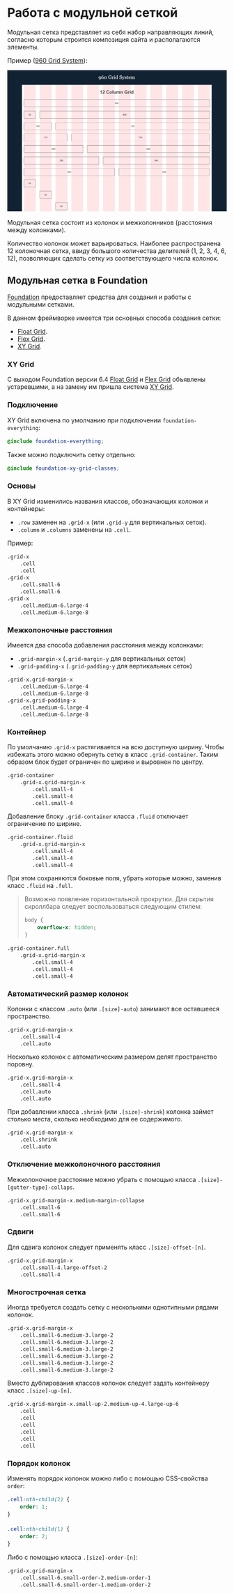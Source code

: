 # Работа с модульной сеткой

Модульная сетка представляет из себя набор направляющих линий, согласно которым строится композиция сайта и располагаются элементы.

Пример ([960 Grid System](https://960.gs/demo.html)):

![960 Grid System](images/960-grid-system.jpg)

Модульная сетка состоит из колонок и межколонников (расстояния между колонками).

Количество колонок может варьироваться.
Наиболее распространена 12 колоночная сетка, ввиду большого количества делителей (1, 2, 3, 4, 6, 12), позволяющих сделать сетку из соответствующего числа колонок.

## Модульная сетка в Foundation

[Foundation](12_foundation.md) предоставляет средства для создания и работы с модульными сетками.

В данном фреймворке имеется три основных способа создания сетки:

* [Float Grid](http://foundation.zurb.com/sites/docs/grid.html).
* [Flex Grid](http://foundation.zurb.com/sites/docs/flex-grid.html).
* [XY Grid](http://foundation.zurb.com/sites/docs/xy-grid.html).

### XY Grid

С выходом Foundation версии 6.4 [Float Grid](http://foundation.zurb.com/sites/docs/grid.html) и [Flex Grid](http://foundation.zurb.com/sites/docs/flex-grid.html) объявлены устаревшими, а на замену им пришла система [XY Grid](http://foundation.zurb.com/sites/docs/xy-grid.html).

### Подключение

XY Grid включена по умолчанию при подключении `foundation-everything`:

```scss
@include foundation-everything;
```

Также можно подключить сетку отдельно:

```scss
@include foundation-xy-grid-classes;
```

### Основы

В XY Grid изменились названия классов, обозначающих колонки и контейнеры:

* `.row` заменен на `.grid-x` (или `.grid-y` для вертикальных сеток).
* `.column` и `.columns` заменены на `.cell`.

Пример:

```jade
.grid-x
    .cell
    .cell
.grid-x
    .cell.small-6
    .cell.small-6
.grid-x
    .cell.medium-6.large-4
    .cell.medium-6.large-8
```

### Межколоночные расстояния

Имеется два способа добавления расстояния между колонками:

* `.grid-margin-x` (`.grid-margin-y` для вертикальных сеток)
* `.grid-padding-x` (`.grid-padding-y` для вертикальных сеток)

```jade
.grid-x.grid-margin-x
    .cell.medium-6.large-4
    .cell.medium-6.large-8
.grid-x.grid-padding-x
    .cell.medium-6.large-4
    .cell.medium-6.large-8
```

### Контейнер

По умолчанию `.grid-x` растягивается на всю доступную ширину.
Чтобы избежать этого можно обернуть сетку в класс `.grid-container`.
Таким образом блок будет ограничен по ширине и выровнен по центру.

```jade
.grid-container
    .grid-x.grid-margin-x
        .cell.small-4
        .cell.small-4
        .cell.small-4
```

Добавление блоку `.grid-container` класса `.fluid` отключает ограничение по ширине.

```jade
.grid-container.fluid
    .grid-x.grid-margin-x
        .cell.small-4
        .cell.small-4
        .cell.small-4
```

При этом сохраняются боковые поля, убрать которые можно, заменив класс `.fluid` на `.full`.

> Возможно появление горизонтальной прокрутки.
> Для скрытия скроллбара следует воспользоваться следующим стилем:
> ```scss
> body {
>     overflow-x: hidden;
> }
> ```

```jade
.grid-container.full
    .grid-x.grid-margin-x
        .cell.small-4
        .cell.small-4
        .cell.small-4
```

### Автоматический размер колонок

Колонки с классом `.auto` (или `.[size]-auto`) занимают все оставшееся пространство.

```jade
.grid-x.grid-margin-x
    .cell.small-4
    .cell.auto
```

Несколько колонок с автоматическим размером делят пространство поровну.

```jade
.grid-x.grid-margin-x
    .cell.small-4
    .cell.auto
    .cell.auto
```

При добавлении класса `.shrink` (или `.[size]-shrink`) колонка займет столько места, сколько необходимо для ее содержимого.

```jade
.grid-x.grid-margin-x
    .cell.shrink
    .cell.auto
```

### Отключение межколоночного расстояния

Межколоночное расстояние можно убрать с помощью класса `.[size]-[gutter-type]-collaps`.

```jade
.grid-x.grid-margin-x.medium-margin-collapse
    .cell.small-6
    .cell.small-6
```

### Сдвиги

Для сдвига колонок следует применять класс `.[size]-offset-[n]`.

```jade
.grid-x.grid-margin-x
    .cell.small-4.large-offset-2
    .cell.small-4
```

### Многострочная сетка

Иногда требуется создать сетку с несколькими однотипными рядами колонок.

```jade
.grid-x.grid-margin-x
    .cell.small-6.medium-3.large-2
    .cell.small-6.medium-3.large-2
    .cell.small-6.medium-3.large-2
    .cell.small-6.medium-3.large-2
    .cell.small-6.medium-3.large-2
    .cell.small-6.medium-3.large-2
```

Вместо дублирования классов колонок следует задать контейнеру класс `.[size]-up-[n]`.

```jade
.grid-x.grid-margin-x.small-up-2.medium-up-4.large-up-6
    .cell
    .cell
    .cell
    .cell
    .cell
    .cell
```

### Порядок колонок

Изменять порядок колонок можно либо с помощью CSS-свойства `order`:

```scss
.cell:nth-child(2) {
    order: 1;
}

.cell:nth-child(1) {
    order: 2;
}
```

Либо с помощью класса `.[size]-order-[n]`:

```jade
.grid-x.grid-margin-x
    .cell.small-6.small-order-2.medium-order-1
    .cell.small-6.small-order-1.medium-order-2
```
